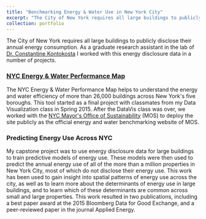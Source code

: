 ```yaml
---
title: "Benchmarking Energy & Water Use in New York City"
excerpt: "The City of New York requires all large buildings to publicly disclose their annual energy consumption. As a graduate research assistant in the lab of [Dr. Constantine Kontokosta](http://www.urbanintelligencelab.org/) I worked with this energy disclosure data in a number of projects.  <br/><img src='/images/nyc_benchmarking.png'>"
collection: portfolio
---
```


The City of New York requires all large buildings to publicly disclose their annual energy consumption. As a graduate research assistant in the lab of [Dr. Constantine Kontokosta](http://www.urbanintelligencelab.org/) I worked with this energy disclosure data in a number of projects.


### [NYC Energy & Water Performance Map](http://benchmarking.cityofnewyork.us)

The NYC Energy & Water Performance Map helps to understand the energy and water efficiency of more than 26,000 buildings across New York's five boroughs. This tool started as a final project with classmates from my Data Visualization class in Spring 2015. After the DataVis class was over, we worked with the [NYC Mayor's Office of Sustainability](http://www1.nyc.gov/site/sustainability/index.page) (MOS) to deploy the site publicly as the official energy and water benchmarking website of MOS.

### Predicting Energy Use Across NYC

My capstone project was to use energy disclosure data for large buildings to train predictive models of energy use. These models were then used to predict the annual energy use of all of the more than a million properties in New York City, most of which do not disclose their energy use. This work has been used to gain insight into spatial patterns of energy use across the city, as well as to learn more about the determinants of energy use in large buildings, and to learn which of these determinants are common across small and large properties. This work resulted in two publications, including a best paper award at the 2015 Bloomberg Data for Good Exchange, and a peer-reviewed paper in the journal Applied Energy.
